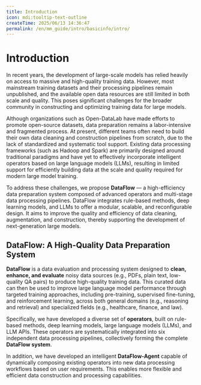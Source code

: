 ```yaml
---
title: Introduction
icon: mdi:tooltip-text-outline
createTime: 2025/06/13 14:36:47
permalink: /en/mm_guide/intro/basicinfo/intro/
---
```

# Introduction

In recent years, the development of large-scale models has relied heavily on access to massive and high-quality training data. However, most mainstream training datasets and their processing pipelines remain unpublished, and the available open data resources are still limited in both scale and quality. This poses significant challenges for the broader community in constructing and optimizing training data for large models.

Although organizations such as Open-DataLab have made efforts to promote open-source datasets, data preparation remains a labor-intensive and fragmented process. At present, different teams often need to build their own data cleaning and construction pipelines from scratch, due to the lack of standardized and systematic tool support. Existing data processing frameworks (such as Hadoop and Spark) are primarily designed around traditional paradigms and have yet to effectively incorporate intelligent operators based on large language models (LLMs), resulting in limited support for efficiently building data at the scale and quality required for modern large model training.


To address these challenges, we propose **DataFlow** — a high-efficiency data preparation system composed of advanced operators and multi-stage data processing pipelines. DataFlow integrates rule-based methods, deep learning models, and LLMs to offer a modular, scalable, and reconfigurable design. It aims to improve the quality and efficiency of data cleaning, augmentation, and construction, thereby supporting the development of next-generation large models.

## DataFlow: A High-Quality Data Preparation System

**DataFlow** is a data evaluation and processing system designed to **clean, enhance, and evaluate** noisy data sources (e.g., PDFs, plain text, low-quality QA pairs) to produce high-quality training data. This curated data can then be used to improve large language model performance through targeted training approaches, including pre-training, supervised fine-tuning, and reinforcement learning, across both general domains (e.g., reasoning and retrieval) and specialized fields (e.g., healthcare, finance, and law).

Specifically, we have developed a diverse set of **operators**, built on rule-based methods, deep learning models, large language models (LLMs), and LLM APIs. These operators are systematically integrated into six independent data processing pipelines, collectively forming the complete **DataFlow system**.

In addition, we have developed an intelligent **DataFlow-Agent** capable of dynamically composing existing operators into new data processing workflows based on user requirements. This enables more flexible and efficient data construction and processing capabilities.
